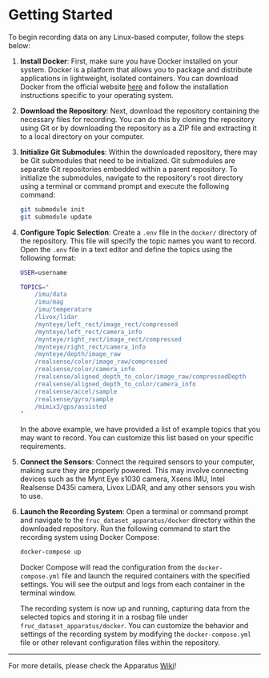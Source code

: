 # Getting Started

To begin recording data on any Linux-based computer, follow the steps below:

1. **Install Docker**: First, make sure you have Docker installed on your system. Docker is a platform that allows you to package and distribute applications in lightweight, isolated containers. You can download Docker from the official website [here](https://www.docker.com/) and follow the installation instructions specific to your operating system.

2. **Download the Repository**: Next, download the repository containing the necessary files for recording. You can do this by cloning the repository using Git or by downloading the repository as a ZIP file and extracting it to a local directory on your computer.

3. **Initialize Git Submodules**: Within the downloaded repository, there may be Git submodules that need to be initialized. Git submodules are separate Git repositories embedded within a parent repository. To initialize the submodules, navigate to the repository's root directory using a terminal or command prompt and execute the following command:
   ```bash
   git submodule init
   git submodule update
   ```

4. **Configure Topic Selection**: Create a `.env` file in the `docker/` directory of the repository. This file will specify the topic names you want to record. Open the `.env` file in a text editor and define the topics using the following format:
   ```bash
   USER=username

   TOPICS="
       /imu/data
       /imu/mag
       /imu/temperature
       /livox/lidar
       /mynteye/left_rect/image_rect/compressed
       /mynteye/left_rect/camera_info
       /mynteye/right_rect/image_rect/compressed
       /mynteye/right_rect/camera_info
       /mynteye/depth/image_raw
       /realsense/color/image_raw/compressed
       /realsense/color/camera_info
       /realsense/aligned_depth_to_color/image_raw/compressedDepth
       /realsense/aligned_depth_to_color/camera_info
       /realsense/accel/sample
       /realsense/gyro/sample
       /mimix3/gps/assisted
   "
   ```

   In the above example, we have provided a list of example topics that you may want to record. You can customize this list based on your specific requirements.

5. **Connect the Sensors**: Connect the required sensors to your computer, making sure they are properly powered. This may involve connecting devices such as the Mynt Eye s1030 camera, Xsens IMU, Intel Realsense D435i camera, Livox LiDAR, and any other sensors you wish to use.

6. **Launch the Recording System**: Open a terminal or command prompt and navigate to the `fruc_dataset_apparatus/docker` directory within the downloaded repository. Run the following command to start the recording system using Docker Compose:
   ```bash
   docker-compose up
   ```

   Docker Compose will read the configuration from the `docker-compose.yml` file and launch the required containers with the specified settings. You will see the output and logs from each container in the terminal window.

   The recording system is now up and running, capturing data from the selected topics and storing it in a rosbag file under `fruc_dataset_apparatus/docker`. You can customize the behavior and settings of the recording system by modifying the `docker-compose.yml` file or other relevant configuration files within the repository.

--------------

For more details, please check the Apparatus [Wiki](https://github.com/Forestry-Robotics-UC/fruc_dataset_apparatus/wiki)!
